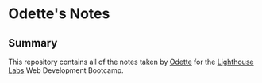 # Odette's Notes
## Summary 
This repository contains all of the notes taken by [Odette](https://github.com/tshyotte) for the [Lighthouse Labs](https://www.lighthouselabs.ca/) Web Development Bootcamp.
